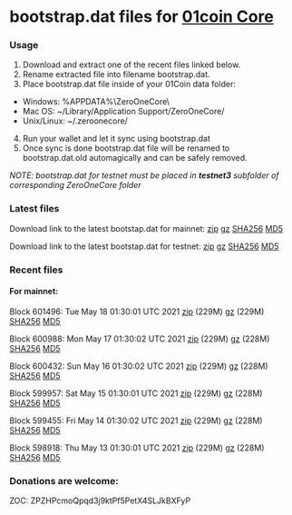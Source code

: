 # bootstrap.dat files for [01coin Core](https://01coin.io)

### Usage

1. Download and extract one of the recent files linked below.
2. Rename extracted file into filename bootstrap.dat.
3. Place bootstrap.dat file inside of your 01Coin data folder:
 - Windows: %APPDATA%\ZeroOneCore\
 - Mac OS: ~/Library/Application Support/ZeroOneCore/
 - Unix/Linux: ~/.zeroonecore/
4. Run your wallet and let it sync using bootstrap.dat
5. Once sync is done bootstrap.dat file will be renamed to bootstrap.dat.old automagically and can be safely removed.

_NOTE: bootstrap.dat for testnet must be placed in **testnet3** subfolder of corresponding ZeroOneCore folder_

### Latest files
Download link to the latest bootstap.dat for mainnet: [zip](https://files.01coin.io/mainnet/bootstrap.dat.zip) [gz](https://files.01coin.io/mainnet/bootstrap.dat.tar.gz) [SHA256](https://files.01coin.io/mainnet/sha256.txt) [MD5](https://files.01coin.io/mainnet/md5.txt)

Download link to the latest bootstap.dat for testnet: [zip](https://files.01coin.io/testnet/bootstrap.dat.zip) [gz](https://files.01coin.io/testnet/bootstrap.dat.tar.gz) [SHA256](https://files.01coin.io/testnet/sha256.txt) [MD5](https://files.01coin.io/testnet/md5.txt)

### Recent files

#### For mainnet:

Block 601496: Tue May 18 01:30:01 UTC 2021 [zip](https://files.01coin.io/mainnet/2021-05-18/bootstrap.dat.zip) (229M) [gz](https://files.01coin.io/mainnet/2021-05-18/bootstrap.dat.tar.gz) (229M) [SHA256](https://files.01coin.io/mainnet/2021-05-18/sha256.txt) [MD5](https://files.01coin.io/mainnet/2021-05-18/md5.txt)

Block 600988: Mon May 17 01:30:02 UTC 2021 [zip](https://files.01coin.io/mainnet/2021-05-17/bootstrap.dat.zip) (229M) [gz](https://files.01coin.io/mainnet/2021-05-17/bootstrap.dat.tar.gz) (228M) [SHA256](https://files.01coin.io/mainnet/2021-05-17/sha256.txt) [MD5](https://files.01coin.io/mainnet/2021-05-17/md5.txt)

Block 600432: Sun May 16 01:30:02 UTC 2021 [zip](https://files.01coin.io/mainnet/2021-05-16/bootstrap.dat.zip) (229M) [gz](https://files.01coin.io/mainnet/2021-05-16/bootstrap.dat.tar.gz) (228M) [SHA256](https://files.01coin.io/mainnet/2021-05-16/sha256.txt) [MD5](https://files.01coin.io/mainnet/2021-05-16/md5.txt)

Block 599957: Sat May 15 01:30:01 UTC 2021 [zip](https://files.01coin.io/mainnet/2021-05-15/bootstrap.dat.zip) (229M) [gz](https://files.01coin.io/mainnet/2021-05-15/bootstrap.dat.tar.gz) (228M) [SHA256](https://files.01coin.io/mainnet/2021-05-15/sha256.txt) [MD5](https://files.01coin.io/mainnet/2021-05-15/md5.txt)

Block 599455: Fri May 14 01:30:02 UTC 2021 [zip](https://files.01coin.io/mainnet/2021-05-14/bootstrap.dat.zip) (229M) [gz](https://files.01coin.io/mainnet/2021-05-14/bootstrap.dat.tar.gz) (228M) [SHA256](https://files.01coin.io/mainnet/2021-05-14/sha256.txt) [MD5](https://files.01coin.io/mainnet/2021-05-14/md5.txt)

Block 598918: Thu May 13 01:30:01 UTC 2021 [zip](https://files.01coin.io/mainnet/2021-05-13/bootstrap.dat.zip) (229M) [gz](https://files.01coin.io/mainnet/2021-05-13/bootstrap.dat.tar.gz) (228M) [SHA256](https://files.01coin.io/mainnet/2021-05-13/sha256.txt) [MD5](https://files.01coin.io/mainnet/2021-05-13/md5.txt)


### Donations are welcome:

ZOC: ZPZHPcmoQpqd3j9ktPf5PetX4SLJkBXFyP
